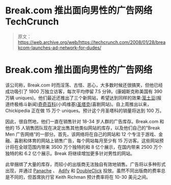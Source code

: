 # Break.com 推出面向男性的广告网络 TechCrunch

> 原文：<https://web.archive.org/web/https://techcrunch.com/2008/01/28/breakcom-launches-ad-network-for-dudes/>

# Break.com 推出面向男性的广告网络

该公司称，Break.com 时而淫荡、古怪、恶心，大多数时候还很搞笑，但他已经成功吸引了 1800 万独立访客，每次平均停留 7.5 分钟。(康姆斯克称美国有 390 万辆 uniques)。他们最近还推出了三个新网站，希望达到同样的效果:[笼土豆](https://web.archive.org/web/20221209132425/http://cagepotato.com/)(报道终极格斗新闻)[奇奇百科](https://web.archive.org/web/20221209132425/http://chickipedia.com/)(小鸡维基)[圣塔克](https://web.archive.org/web/20221209132425/http://holytaco.com/)(喜剧网站)。自上周推出以来，Chickipedia 正在做 15 万个 uniques。预计这个月圣塔科的销量将达到 100 万。

因此，很自然地，他们一直在销售针对 18-34 岁人群的广告库存。Break.com 和他的 15 人销售团队现在决定出售其他类似网站的库存，以及他们自己的“Break Men 广告网络”的一部分。首先，该网络将在自己的网站和 12 个专注于游戏、金融、喜剧和体育的网站上销售广告，每个网站每月至少有 15 万访客。这些网站预计将在全球范围内带来 3500 万个独特的和 8 亿个展示，在国内带来 2500 万个独特的和 6.2 亿个展示。Break 将继续增加更多针对男性的网站。

此举捆绑了大量的库存，而较小的出版商无法独自有效地销售。广告将以多种形式出现，并通过 [Panache](https://web.archive.org/web/20221209132425/http://www.panachetech.com/) 、 [Adify](https://web.archive.org/web/20221209132425/http://www.adify.com/) 和 [DoubleClick](https://web.archive.org/web/20221209132425/http://doubleclick.com/) 投放。虽然不同出版商的费率总是不同的，但首席执行官 Keith Richman 预计费率将在 10-30 美元之间。